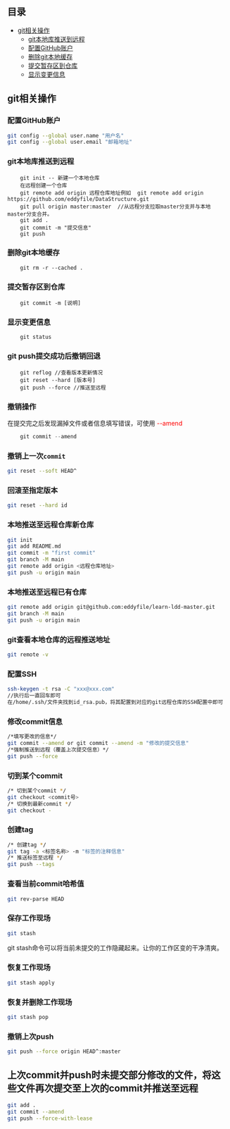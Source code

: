 ## <a name="index"/>目录
* [git相关操作](#title) 
    * [git本地库推送到远程](#git)
    * [配置GitHub账户](#global)
    * [删除git本地缓存](#delete)
    * [提交暂存区到仓库](#commit)
    * [显示变更信息](#status)

## <a name="title"/>git相关操作
### <a name="global">配置GitHub账户

```bash
git config --global user.name "用户名"
git config --global user.email "邮箱地址"
```
### <a name="git"/>git本地库推送到远程

```git
    git init -- 新建一个本地仓库
    在远程创建一个仓库
    git remote add origin 远程仓库地址例如  git remote add origin https://github.com/eddyfile/DataStructure.git
    git pull origin master:master  //从远程分支拉取master分支并与本地master分支合并。
    git add .
    git commit -m "提交信息"
    git push
```
### 删除git本地缓存<a name="delete"/>

```git
    git rm -r --cached .
```
### 提交暂存区到仓库<a name="commit"/>

```git
    git commit -m [说明]
```
### 显示变更信息<a name="status"/>

```
    git status
```
### git push提交成功后撤销回退

```
    git reflog //查看版本更新情况
    git reset --hard [版本号]
    git push --force //推送至远程
```

### 撤销操作

在提交完之后发现漏掉文件或者信息填写错误，可使用<font color = red> --amend </font>
```c
    git commit --amend
```

### 撤销上一次`commit`

```bash
git reset --soft HEAD^
```

### 回滚至指定版本

```bash
git reset --hard id
```

### 本地推送至远程仓库新仓库

```bash
git init
git add README.md
git commit -m "first commit"
git branch -M main
git remote add origin <远程仓库地址>
git push -u origin main
```

### 本地推送至远程已有仓库

```bash
git remote add origin git@github.com:eddyfile/learn-ldd-master.git
git branch -M main
git push -u origin main
```

### git查看本地仓库的远程推送地址

```bash
git remote -v
```

### 配置SSH

```bash
ssh-keygen -t rsa -C "xxx@xxx.com"
//执行后一直回车即可
在/home/.ssh/文件夹找到id_rsa.pub，将其配置到对应的git远程仓库的SSH配置中即可
```

### 修改commit信息

```bash
/*填写更改的信息*/
git commit --amend or git commit --amend -m "修改的提交信息"
/*强制推送到远程（覆盖上次提交信息）*/
git push --force
```

### 切到某个commit

```bash
/* 切到某个commit */
git checkout <commit号>
/* 切换到最新commit */
git checkout -
```

### 创建tag

```bash
/* 创建tag */
git tag -a <标签名称> -m "标签的注释信息"
/* 推送标签至远程 */
git push --tags
```

### 查看当前commit哈希值

```bash
git rev-parse HEAD
```

### 保存工作现场

```bash
git stash
```

git stash命令可以将当前未提交的工作隐藏起来。让你的工作区变的干净清爽。

### 恢复工作现场

```bash
git stash apply
```

### 恢复并删除工作现场

```bash
git stash pop
```

### 撤销上次push

```bash
git push --force origin HEAD^:master
```

## 上次commit并push时未提交部分修改的文件，将这些文件再次提交至上次的commit并推送至远程

```bash
git add .
git commit --amend
git push --force-with-lease
```

